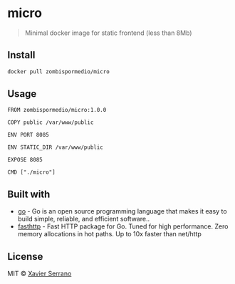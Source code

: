 # micro

> Minimal docker image for static frontend (less than 8Mb)

## Install

```bash
docker pull zombispormedio/micro
```

## Usage

```docker
FROM zombispormedio/micro:1.0.0

COPY public /var/www/public

ENV PORT 8085

ENV STATIC_DIR /var/www/public

EXPOSE 8085

CMD ["./micro"]
```

## Built with

- [go](https://golang.org/) - Go is an open source programming language that makes it easy to build simple, reliable, and efficient software..
- [fasthttp](https://github.com/valyala/fasthttp) - Fast HTTP package for Go. Tuned for high performance. Zero memory allocations in hot paths. Up to 10x faster than net/http

## License

MIT © [Xavier Serrano](https://zombispormedio.github.io)
